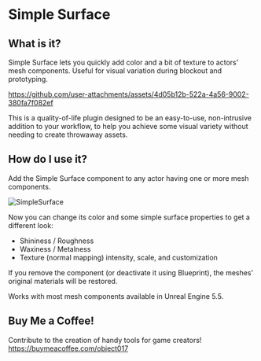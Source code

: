 # Simple Surface
## What is it?
Simple Surface lets you quickly add color and a bit of texture to actors' mesh components.  Useful for visual variation during blockout and prototyping.

https://github.com/user-attachments/assets/4d05b12b-522a-4a56-9002-380fa7f082ef

This is a quality-of-life plugin designed to be an easy-to-use, non-intrusive addition to your workflow, to help you achieve some visual variety without needing to create throwaway assets.

## How do I use it?
Add the Simple Surface component to any actor having one or more mesh components.

![SimpleSurface](https://github.com/user-attachments/assets/a972d4a1-959a-43bc-a616-216e5b9d8e00)

Now you can change its color and some simple surface properties to get a different look:
* Shininess / Roughness
* Waxiness / Metalness
* Texture (normal mapping) intensity, scale, and customization

If you remove the component (or deactivate it using Blueprint), the meshes' original materials will be restored.

Works with most mesh components available in Unreal Engine 5.5.

## Buy Me a Coffee!
Contribute to the creation of handy tools for game creators!
https://buymeacoffee.com/object017

